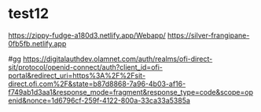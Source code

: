 # test12

https://zippy-fudge-a180d3.netlify.app/Webapp/
https://silver-frangipane-0fb5fb.netlify.app


#gg
https://digitalauthdev.olamnet.com/auth/realms/ofi-direct-sit/protocol/openid-connect/auth?client_id=ofi-portal&redirect_uri=https%3A%2F%2Fsit-direct.ofi.com%2F&state=b87d8868-7a96-4b03-af16-f749ab1d3aa1&response_mode=fragment&response_type=code&scope=openid&nonce=1d6796cf-259f-4122-800a-33ca33a5385a
